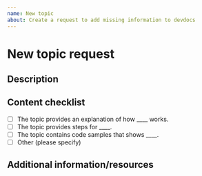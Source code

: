 ```yaml
---
name: New topic
about: Create a request to add missing information to devdocs
---
```


# New topic request

## Description

<!-- (REQUIRED) What topic is missing from devdocs? -->

## Content checklist

<!-- (REQUIRED) List specific information or details to include in this topic -->

<!-- Use the following checklist template as a starting point -->

-  [ ] The topic provides an explanation of how ____ works.
-  [ ] The topic provides steps for ____.
-  [ ] The topic contains code samples that shows ____.
-  [ ] Other (please specify)

## Additional information/resources

<!-- (OPTIONAL) Any information you already know or other online resources that cover this topic -->

<!--
Thank you for taking the time to report this issue!
GitHub Issues should only be created for problems/topics related to this project's codebase.

Before submitting this issue, please make sure you are complying with our Code of Conduct:
https://github.com/magento/devdocs/blob/develop/.github/CODE_OF_CONDUCT.md

Issues that do not comply with our Code of Conduct or do not contain enough information may be closed at the maintainers' discretion.

Feel free to remove this section before creating this issue.
-->
